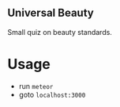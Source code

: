 ## Universal Beauty

Small quiz on beauty standards.

# Usage

* run ```meteor```
* goto ```localhost:3000```
